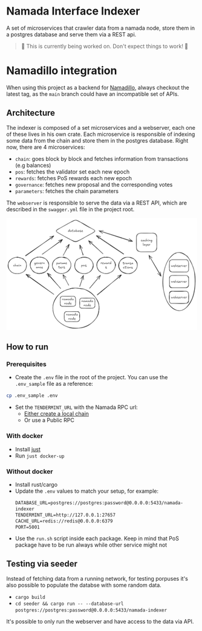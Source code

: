 # Namada Interface Indexer

A set of microservices that crawler data from a namada node, store them in a postgres database and serve them via a REST api.

> 🔧 This is currently being worked on. Don't expect things to work! 🔧

# Namadillo integration

When using this project as a backend for [Namadillo](https://github.com/anoma/namada-interface), always checkout the latest tag, as the `main` branch could have an incompatible set of APIs.

## Architecture

The indexer is composed of a set microservices and a webserver, each one of these lives in his own crate. Each microservice is responsible of indexing some data from the chain and store them in the postgres database. Right now, there are 4 microservices:

- `chain`: goes block by block and fetches information from transactions (e.g balances)
- `pos`: fetches the validator set each new epoch
- `rewards`: fetches PoS rewards each new epoch
- `governance`: fetches new proposal and the corresponding votes
- `parameters`: fetches the chain parameters

The `webserver` is responsible to serve the data via a REST API, which are described in the `swagger.yml` file in the project root.

![Namada indexer architecture](docs/architecture.png "Architecture")

## How to run

### Prerequisites

- Create the `.env` file in the root of the project. You can use the `.env_sample` file as a reference:

```sh
cp .env_sample .env
```

- Set the `TENDERMINT_URL` with the Namada RPC url:
  - [Either create a local chain](https://docs.namada.net/operators/networks/local-network)
  - Or use a Public RPC

### With docker

- Install [just](https://github.com/casey/just)
- Run `just docker-up`

### Without docker

- Install rust/cargo
- Update the `.env` values to match your setup, for example:
  ```env
  DATABASE_URL=postgres://postgres:password@0.0.0.0:5433/namada-indexer
  TENDERMINT_URL=http://127.0.0.1:27657
  CACHE_URL=redis://redis@0.0.0.0:6379
  PORT=5001
  ```
- Use the `run.sh` script inside each package. Keep in mind that PoS package have to be run always while other service might not

## Testing via seeder

Instead of fetching data from a running network, for testing porpuses it's also possible to populate the databse with some random data.

- `cargo build`
- `cd seeder && cargo run -- --database-url postgres://postgres:password@0.0.0.0:5433/namada-indexer`

It's possible to only run the webserver and have access to the data via API.
